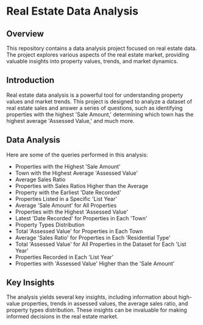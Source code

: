 # Real Estate Data Analysis

## Overview

This repository contains a data analysis project focused on real estate data. The project explores various aspects of the real estate market, providing valuable insights into property values, trends, and market dynamics.

## Introduction

Real estate data analysis is a powerful tool for understanding property values and market trends. This project is designed to analyze a dataset of real estate sales and answer a series of questions, such as identifying properties with the highest 'Sale Amount,' determining which town has the highest average 'Assessed Value,' and much more.

## Data Analysis

Here are some of the queries performed in this analysis:

- Properties with the Highest 'Sale Amount'
- Town with the Highest Average 'Assessed Value'
- Average Sales Ratio
- Properties with Sales Ratios Higher than the Average
- Property with the Earliest 'Date Recorded'
- Properties Listed in a Specific 'List Year'
- Average 'Sale Amount' for All Properties
- Properties with the Highest 'Assessed Value'
- Latest 'Date Recorded' for Properties in Each 'Town'
- Property Types Distribution
- Total 'Assessed Value' for Properties in Each Town
- Average 'Sales Ratio' for Properties in Each 'Residential Type'
- Total 'Assessed Value' for All Properties in the Dataset for Each 'List Year'
- Properties Recorded in Each 'List Year'
- Properties with 'Assessed Value' Higher than the 'Sale Amount'

## Key Insights

The analysis yields several key insights, including information about high-value properties, trends in assessed values, the average sales ratio, and property types distribution. These insights can be invaluable for making informed decisions in the real estate market.
